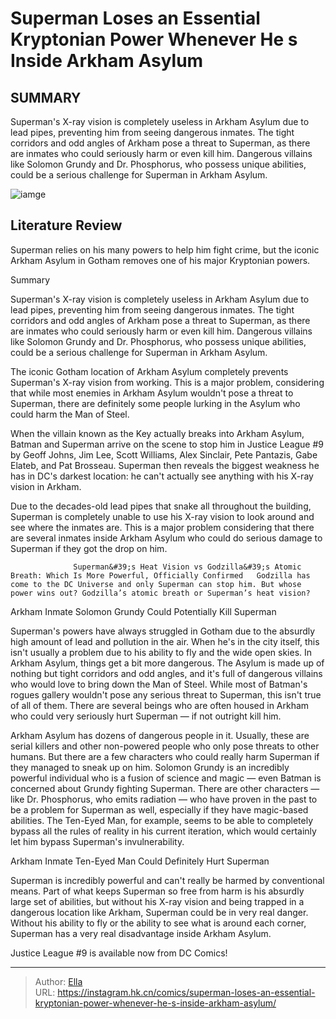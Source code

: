 # Superman Loses an Essential Kryptonian Power Whenever He s Inside Arkham Asylum


## SUMMARY 



  Superman&#39;s X-ray vision is completely useless in Arkham Asylum due to lead pipes, preventing him from seeing dangerous inmates.   The tight corridors and odd angles of Arkham pose a threat to Superman, as there are inmates who could seriously harm or even kill him.   Dangerous villains like Solomon Grundy and Dr. Phosphorus, who possess unique abilities, could be a serious challenge for Superman in Arkham Asylum.  

![iamge]()

## Literature Review

Superman relies on his many powers to help him fight crime, but the iconic Arkham Asylum in Gotham removes one of his major Kryptonian powers.


Summary

  Superman&#39;s X-ray vision is completely useless in Arkham Asylum due to lead pipes, preventing him from seeing dangerous inmates.   The tight corridors and odd angles of Arkham pose a threat to Superman, as there are inmates who could seriously harm or even kill him.   Dangerous villains like Solomon Grundy and Dr. Phosphorus, who possess unique abilities, could be a serious challenge for Superman in Arkham Asylum.  





The iconic Gotham location of Arkham Asylum completely prevents Superman&#39;s X-ray vision from working. This is a major problem, considering that while most enemies in Arkham Asylum wouldn&#39;t pose a threat to Superman, there are definitely some people lurking in the Asylum who could harm the Man of Steel.




When the villain known as the Key actually breaks into Arkham Asylum, Batman and Superman arrive on the scene to stop him in Justice League #9 by Geoff Johns, Jim Lee, Scott Williams, Alex Sinclair, Pete Pantazis, Gabe Elateb, and Pat Brosseau. Superman then reveals the biggest weakness he has in DC&#39;s darkest location: he can&#39;t actually see anything with his X-ray vision in Arkham.

          

Due to the decades-old lead pipes that snake all throughout the building, Superman is completely unable to use his X-ray vision to look around and see where the inmates are. This is a major problem considering that there are several inmates inside Arkham Asylum who could do serious damage to Superman if they got the drop on him.

                  Superman&#39;s Heat Vision vs Godzilla&#39;s Atomic Breath: Which Is More Powerful, Officially Confirmed   Godzilla has come to the DC Universe and only Superman can stop him. But whose power wins out? Godzilla’s atomic breath or Superman’s heat vision?   





 Arkham Inmate Solomon Grundy Could Potentially Kill Superman 
          

Superman&#39;s powers have always struggled in Gotham due to the absurdly high amount of lead and pollution in the air. When he&#39;s in the city itself, this isn&#39;t usually a problem due to his ability to fly and the wide open skies. In Arkham Asylum, things get a bit more dangerous. The Asylum is made up of nothing but tight corridors and odd angles, and it&#39;s full of dangerous villains who would love to bring down the Man of Steel. While most of Batman&#39;s rogues gallery wouldn&#39;t pose any serious threat to Superman, this isn&#39;t true of all of them. There are several beings who are often housed in Arkham who could very seriously hurt Superman — if not outright kill him.

Arkham Asylum has dozens of dangerous people in it. Usually, these are serial killers and other non-powered people who only pose threats to other humans. But there are a few characters who could really harm Superman if they managed to sneak up on him. Solomon Grundy is an incredibly powerful individual who is a fusion of science and magic — even Batman is concerned about Grundy fighting Superman. There are other characters — like Dr. Phosphorus, who emits radiation — who have proven in the past to be a problem for Superman as well, especially if they have magic-based abilities. The Ten-Eyed Man, for example, seems to be able to completely bypass all the rules of reality in his current iteration, which would certainly let him bypass Superman&#39;s invulnerability.






 Arkham Inmate Ten-Eyed Man Could Definitely Hurt Superman 
          

Superman is incredibly powerful and can&#39;t really be harmed by conventional means. Part of what keeps Superman so free from harm is his absurdly large set of abilities, but without his X-ray vision and being trapped in a dangerous location like Arkham, Superman could be in very real danger. Without his ability to fly or the ability to see what is around each corner, Superman has a very real disadvantage inside Arkham Asylum.



Justice League #9 is available now from DC Comics!





---

> Author: [Ella](https://instagram.hk.cn/)  
> URL: https://instagram.hk.cn/comics/superman-loses-an-essential-kryptonian-power-whenever-he-s-inside-arkham-asylum/  

